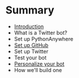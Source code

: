 # Summary

* [Introduction](README.md)
* What is a Twitter bot?
* Set up PythonAnywhere
* [Set up GitHub](set_up_github.md)
* Set up Twitter
* Test your bot
* [Personalize your bot](personalize_your_bot.md)
* How we'll build one

